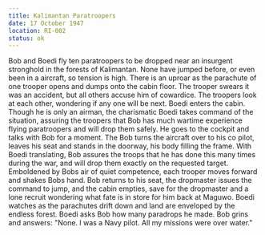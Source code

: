 ```yaml
---
title: Kalimantan Paratroopers
date: 17 October 1947 
location: RI-002 
status: ok
---
```

Bob and Boedi fly ten paratroopers to be dropped near an insurgent stronghold in the forests of Kalimantan. None have jumped before, or even been in a aircraft, so tension is high. There is an uproar as the parachute of one trooper opens and dumps onto the cabin floor. The trooper swears it was an accident, but all others accuse him of cowardice. The troopers look at each other, wondering if any one will be next. Boedi enters the cabin. Though he is only an airman, the charismatic Boedi takes command of the situation, assuring the troopers that Bob has much wartime experience flying paratroopers and will drop them safely. He goes to the cockpit and talks with Bob for a moment. The Bob turns the aircraft over to his co pilot, leaves his seat and stands in the doorway, his body filling the frame. With Boedi translating, Bob assures the troops that he has done this many times during the war, and will drop them exactly on the requested target. Emboldened by Bobs air of quiet competence, each trooper moves forward and shakes Bobs hand. Bob returns to his seat, the dropmaster issues the command to jump, and the cabin empties, save for the dropmaster and a lone recruit wondering what fate is in store for him back at Maguwo. Boedi watches as the parachutes drift down and land are enveloped by the endless forest. Boedi asks Bob how many paradrops he made. Bob grins and answers: "None. I was a Navy pilot. All my missions were over water."